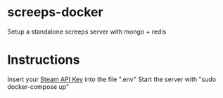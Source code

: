 # screeps-docker
Setup a standalone screeps server with mongo + redis

# Instructions
Insert your [Steam API Key](https://steamcommunity.com/dev/apikey) into the file ".env"
Start the server with "sudo docker-compose up" 
